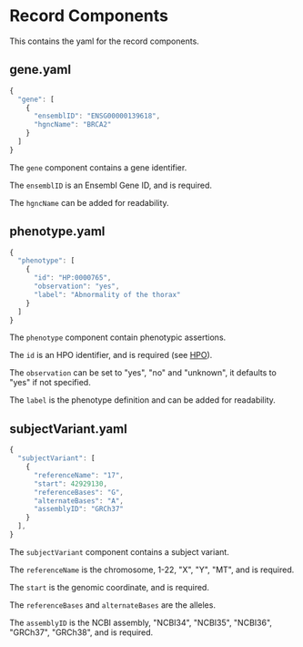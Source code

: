 # Record Components

This contains the yaml for the record components.

## gene.yaml

```javascript
{
  "gene": [
    {
      "ensemblID": "ENSG00000139618",
      "hgncName": "BRCA2"
    }
  ]
}
```

The `gene` component contains a gene identifier.

The `ensemblID` is an Ensembl Gene ID, and is required.

The `hgncName` can be added for readability.

## phenotype.yaml

```javascript
{
  "phenotype": [
    {
      "id": "HP:0000765",
      "observation": "yes",
      "label": "Abnormality of the thorax"
    }
  ]
}
```

The `phenotype` component contain phenotypic assertions. 

The `id` is an HPO identifier, and is required (see [HPO](https://hpo.jax.org)).

The `observation` can be set to "yes", "no" and "unknown", it defaults to "yes" if not specified.

The `label` is the phenotype definition and can be added for readability. 

## subjectVariant.yaml

```javascript
{
  "subjectVariant": [
    {
      "referenceName": "17",
      "start": 42929130,
      "referenceBases": "G",
      "alternateBases": "A",
      "assemblyID": "GRCh37"
    }
  ],
}
```

The `subjectVariant` component contains a subject variant.

The `referenceName` is the chromosome, 1-22, "X", "Y", "MT", and is required.

The `start` is the genomic coordinate, and is required.

The `referenceBases` and `alternateBases` are the alleles.

The `assemblyID` is the NCBI assembly, "NCBI34", "NCBI35", "NCBI36", "GRCh37", "GRCh38", and is required.


